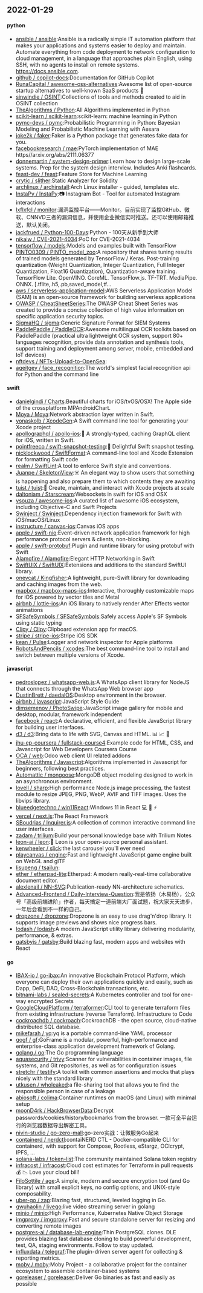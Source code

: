 ## 2022-01-29

#### python
* [ansible / ansible](https://github.com/ansible/ansible):Ansible is a radically simple IT automation platform that makes your applications and systems easier to deploy and maintain. Automate everything from code deployment to network configuration to cloud management, in a language that approaches plain English, using SSH, with no agents to install on remote systems. https://docs.ansible.com.
* [github / copilot-docs](https://github.com/github/copilot-docs):Documentation for GitHub Copilot
* [RunaCapital / awesome-oss-alternatives](https://github.com/RunaCapital/awesome-oss-alternatives):Awesome list of open-source startup alternatives to well-known SaaS products
🚀
* [sinwindie / OSINT](https://github.com/sinwindie/OSINT):Collections of tools and methods created to aid in OSINT collection
* [TheAlgorithms / Python](https://github.com/TheAlgorithms/Python):All Algorithms implemented in Python
* [scikit-learn / scikit-learn](https://github.com/scikit-learn/scikit-learn):scikit-learn: machine learning in Python
* [pymc-devs / pymc](https://github.com/pymc-devs/pymc):Probabilistic Programming in Python: Bayesian Modeling and Probabilistic Machine Learning with Aesara
* [joke2k / faker](https://github.com/joke2k/faker):Faker is a Python package that generates fake data for you.
* [facebookresearch / mae](https://github.com/facebookresearch/mae):PyTorch implementation of MAE https//arxiv.org/abs/2111.06377
* [donnemartin / system-design-primer](https://github.com/donnemartin/system-design-primer):Learn how to design large-scale systems. Prep for the system design interview. Includes Anki flashcards.
* [feast-dev / feast](https://github.com/feast-dev/feast):Feature Store for Machine Learning
* [crytic / slither](https://github.com/crytic/slither):Static Analyzer for Solidity
* [archlinux / archinstall](https://github.com/archlinux/archinstall):Arch Linux installer - guided, templates etc.
* [InstaPy / InstaPy](https://github.com/InstaPy/InstaPy):📷
Instagram Bot - Tool for automated Instagram interactions
* [lxflxfcl / monitor](https://github.com/lxflxfcl/monitor):漏洞监控平台——Monitor。目前实现了监控GitHub、微软、CNNVD三者的漏洞信息，并使用企业微信实时推送。还可以使用邮箱推送，默认关闭。
* [jackfrued / Python-100-Days](https://github.com/jackfrued/Python-100-Days):Python - 100天从新手到大师
* [nikaiw / CVE-2021-4034](https://github.com/nikaiw/CVE-2021-4034):PoC for CVE-2021-4034
* [tensorflow / models](https://github.com/tensorflow/models):Models and examples built with TensorFlow
* [PINTO0309 / PINTO_model_zoo](https://github.com/PINTO0309/PINTO_model_zoo):A repository that shares tuning results of trained models generated by TensorFlow / Keras. Post-training quantization (Weight Quantization, Integer Quantization, Full Integer Quantization, Float16 Quantization), Quantization-aware training. TensorFlow Lite. OpenVINO. CoreML. TensorFlow.js. TF-TRT. MediaPipe. ONNX. [.tflite,.h5,.pb,saved_model,tf…
* [aws / serverless-application-model](https://github.com/aws/serverless-application-model):AWS Serverless Application Model (SAM) is an open-source framework for building serverless applications
* [OWASP / CheatSheetSeries](https://github.com/OWASP/CheatSheetSeries):The OWASP Cheat Sheet Series was created to provide a concise collection of high value information on specific application security topics.
* [SigmaHQ / sigma](https://github.com/SigmaHQ/sigma):Generic Signature Format for SIEM Systems
* [PaddlePaddle / PaddleOCR](https://github.com/PaddlePaddle/PaddleOCR):Awesome multilingual OCR toolkits based on PaddlePaddle (practical ultra lightweight OCR system, support 80+ languages recognition, provide data annotation and synthesis tools, support training and deployment among server, mobile, embedded and IoT devices)
* [nftdevs / NFTs-Upload-to-OpenSea](https://github.com/nftdevs/NFTs-Upload-to-OpenSea):
* [ageitgey / face_recognition](https://github.com/ageitgey/face_recognition):The world's simplest facial recognition api for Python and the command line

#### swift
* [danielgindi / Charts](https://github.com/danielgindi/Charts):Beautiful charts for iOS/tvOS/OSX! The Apple side of the crossplatform MPAndroidChart.
* [Moya / Moya](https://github.com/Moya/Moya):Network abstraction layer written in Swift.
* [yonaskolb / XcodeGen](https://github.com/yonaskolb/XcodeGen):A Swift command line tool for generating your Xcode project
* [apollographql / apollo-ios](https://github.com/apollographql/apollo-ios):📱
A strongly-typed, caching GraphQL client for iOS, written in Swift.
* [pointfreeco / swift-snapshot-testing](https://github.com/pointfreeco/swift-snapshot-testing):📸
Delightful Swift snapshot testing.
* [nicklockwood / SwiftFormat](https://github.com/nicklockwood/SwiftFormat):A command-line tool and Xcode Extension for formatting Swift code
* [realm / SwiftLint](https://github.com/realm/SwiftLint):A tool to enforce Swift style and conventions.
* [Juanpe / SkeletonView](https://github.com/Juanpe/SkeletonView):☠️
An elegant way to show users that something is happening and also prepare them to which contents they are awaiting
* [tuist / tuist](https://github.com/tuist/tuist):🚀
Create, maintain, and interact with Xcode projects at scale
* [daltoniam / Starscream](https://github.com/daltoniam/Starscream):Websockets in swift for iOS and OSX
* [vsouza / awesome-ios](https://github.com/vsouza/awesome-ios):A curated list of awesome iOS ecosystem, including Objective-C and Swift Projects
* [Swinject / Swinject](https://github.com/Swinject/Swinject):Dependency injection framework for Swift with iOS/macOS/Linux
* [instructure / canvas-ios](https://github.com/instructure/canvas-ios):Canvas iOS apps
* [apple / swift-nio](https://github.com/apple/swift-nio):Event-driven network application framework for high performance protocol servers & clients, non-blocking.
* [apple / swift-protobuf](https://github.com/apple/swift-protobuf):Plugin and runtime library for using protobuf with Swift
* [Alamofire / Alamofire](https://github.com/Alamofire/Alamofire):Elegant HTTP Networking in Swift
* [SwiftUIX / SwiftUIX](https://github.com/SwiftUIX/SwiftUIX):Extensions and additions to the standard SwiftUI library.
* [onevcat / Kingfisher](https://github.com/onevcat/Kingfisher):A lightweight, pure-Swift library for downloading and caching images from the web.
* [mapbox / mapbox-maps-ios](https://github.com/mapbox/mapbox-maps-ios):Interactive, thoroughly customizable maps for iOS powered by vector tiles and Metal
* [airbnb / lottie-ios](https://github.com/airbnb/lottie-ios):An iOS library to natively render After Effects vector animations
* [SFSafeSymbols / SFSafeSymbols](https://github.com/SFSafeSymbols/SFSafeSymbols):Safely access Apple's SF Symbols using static typing
* [Clipy / Clipy](https://github.com/Clipy/Clipy):Clipboard extension app for macOS.
* [stripe / stripe-ios](https://github.com/stripe/stripe-ios):Stripe iOS SDK
* [kean / Pulse](https://github.com/kean/Pulse):Logger and network inspector for Apple platforms
* [RobotsAndPencils / xcodes](https://github.com/RobotsAndPencils/xcodes):The best command-line tool to install and switch between multiple versions of Xcode.

#### javascript
* [pedroslopez / whatsapp-web.js](https://github.com/pedroslopez/whatsapp-web.js):A WhatsApp client library for NodeJS that connects through the WhatsApp Web browser app
* [DustinBrett / daedalOS](https://github.com/DustinBrett/daedalOS):Desktop environment in the browser.
* [airbnb / javascript](https://github.com/airbnb/javascript):JavaScript Style Guide
* [dimsemenov / PhotoSwipe](https://github.com/dimsemenov/PhotoSwipe):JavaScript image gallery for mobile and desktop, modular, framework independent
* [facebook / react](https://github.com/facebook/react):A declarative, efficient, and flexible JavaScript library for building user interfaces.
* [d3 / d3](https://github.com/d3/d3):Bring data to life with SVG, Canvas and HTML.
📊
📈
🎉
* [jhu-ep-coursera / fullstack-course4](https://github.com/jhu-ep-coursera/fullstack-course4):Example code for HTML, CSS, and Javascript for Web Developers Coursera Course
* [OCA / web](https://github.com/OCA/web):Odoo web client UI related addons
* [TheAlgorithms / Javascript](https://github.com/TheAlgorithms/Javascript):Algorithms implemented in Javascript for beginners, following best practices.
* [Automattic / mongoose](https://github.com/Automattic/mongoose):MongoDB object modeling designed to work in an asynchronous environment.
* [lovell / sharp](https://github.com/lovell/sharp):High performance Node.js image processing, the fastest module to resize JPEG, PNG, WebP, AVIF and TIFF images. Uses the libvips library.
* [blueedgetechno / win11React](https://github.com/blueedgetechno/win11React):Windows 11 in React
💻
🌈
⚡
* [vercel / next.js](https://github.com/vercel/next.js):The React Framework
* [SBoudrias / Inquirer.js](https://github.com/SBoudrias/Inquirer.js):A collection of common interactive command line user interfaces.
* [zadam / trilium](https://github.com/zadam/trilium):Build your personal knowledge base with Trilium Notes
* [leon-ai / leon](https://github.com/leon-ai/leon):🧠
Leon is your open-source personal assistant.
* [kenwheeler / slick](https://github.com/kenwheeler/slick):the last carousel you'll ever need
* [playcanvas / engine](https://github.com/playcanvas/engine):Fast and lightweight JavaScript game engine built on WebGL and glTF
* [lisupeng / tsailun](https://github.com/lisupeng/tsailun):
* [ether / etherpad-lite](https://github.com/ether/etherpad-lite):Etherpad: A modern really-real-time collaborative document editor.
* [alexlenail / NN-SVG](https://github.com/alexlenail/NN-SVG):Publication-ready NN-architecture schematics.
* [Advanced-Frontend / Daily-Interview-Question](https://github.com/Advanced-Frontend/Daily-Interview-Question):我是依扬（木易杨），公众号「高级前端进阶」作者，每天搞定一道前端大厂面试题，祝大家天天进步，一年后会看到不一样的自己。
* [dropzone / dropzone](https://github.com/dropzone/dropzone):Dropzone is an easy to use drag'n'drop library. It supports image previews and shows nice progress bars.
* [lodash / lodash](https://github.com/lodash/lodash):A modern JavaScript utility library delivering modularity, performance, & extras.
* [gatsbyjs / gatsby](https://github.com/gatsbyjs/gatsby):Build blazing fast, modern apps and websites with React

#### go
* [IBAX-io / go-ibax](https://github.com/IBAX-io/go-ibax):An innovative Blockchain Protocol Platform, which everyone can deploy their own applications quickly and easily, such as Dapp, DeFi, DAO, Cross-Blockchain transactions, etc.
* [bitnami-labs / sealed-secrets](https://github.com/bitnami-labs/sealed-secrets):A Kubernetes controller and tool for one-way encrypted Secrets
* [GoogleCloudPlatform / terraformer](https://github.com/GoogleCloudPlatform/terraformer):CLI tool to generate terraform files from existing infrastructure (reverse Terraform). Infrastructure to Code
* [cockroachdb / cockroach](https://github.com/cockroachdb/cockroach):CockroachDB - the open source, cloud-native distributed SQL database.
* [mikefarah / yq](https://github.com/mikefarah/yq):yq is a portable command-line YAML processor
* [gogf / gf](https://github.com/gogf/gf):GoFrame is a modular, powerful, high-performance and enterprise-class application development framework of Golang.
* [golang / go](https://github.com/golang/go):The Go programming language
* [aquasecurity / trivy](https://github.com/aquasecurity/trivy):Scanner for vulnerabilities in container images, file systems, and Git repositories, as well as for configuration issues
* [stretchr / testify](https://github.com/stretchr/testify):A toolkit with common assertions and mocks that plays nicely with the standard library
* [utkusen / wholeaked](https://github.com/utkusen/wholeaked):a file-sharing tool that allows you to find the responsible person in case of a leakage
* [abiosoft / colima](https://github.com/abiosoft/colima):Container runtimes on macOS (and Linux) with minimal setup
* [moonD4rk / HackBrowserData](https://github.com/moonD4rk/HackBrowserData):Decrypt passwords/cookies/history/bookmarks from the browser. 一款可全平台运行的浏览器数据导出解密工具。
* [nivin-studio / go-zero-mall](https://github.com/nivin-studio/go-zero-mall):go-zero实战：让微服务Go起来
* [containerd / nerdctl](https://github.com/containerd/nerdctl):contaiNERD CTL - Docker-compatible CLI for containerd, with support for Compose, Rootless, eStargz, OCIcrypt, IPFS, ...
* [solana-labs / token-list](https://github.com/solana-labs/token-list):The community maintained Solana token registry
* [infracost / infracost](https://github.com/infracost/infracost):Cloud cost estimates for Terraform in pull requests
💰
📉
Love your cloud bill!
* [FiloSottile / age](https://github.com/FiloSottile/age):A simple, modern and secure encryption tool (and Go library) with small explicit keys, no config options, and UNIX-style composability.
* [uber-go / zap](https://github.com/uber-go/zap):Blazing fast, structured, leveled logging in Go.
* [gwuhaolin / livego](https://github.com/gwuhaolin/livego):live video streaming server in golang
* [minio / minio](https://github.com/minio/minio):High Performance, Kubernetes Native Object Storage
* [imgproxy / imgproxy](https://github.com/imgproxy/imgproxy):Fast and secure standalone server for resizing and converting remote images
* [postgres-ai / database-lab-engine](https://github.com/postgres-ai/database-lab-engine):Thin PostgreSQL clones. DLE provides blazing fast database cloning to build powerful development, test, QA, staging environments. Follow to stay updated.
* [influxdata / telegraf](https://github.com/influxdata/telegraf):The plugin-driven server agent for collecting & reporting metrics.
* [moby / moby](https://github.com/moby/moby):Moby Project - a collaborative project for the container ecosystem to assemble container-based systems
* [goreleaser / goreleaser](https://github.com/goreleaser/goreleaser):Deliver Go binaries as fast and easily as possible
